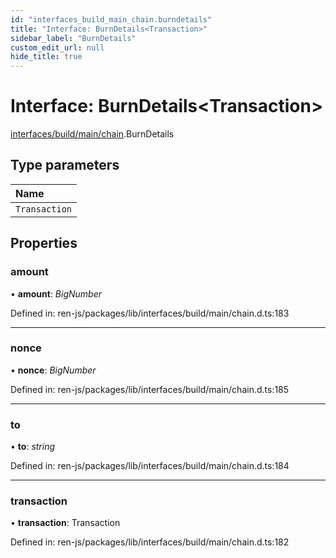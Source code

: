 ```yaml
---
id: "interfaces_build_main_chain.burndetails"
title: "Interface: BurnDetails<Transaction>"
sidebar_label: "BurnDetails"
custom_edit_url: null
hide_title: true
---
```


# Interface: BurnDetails<Transaction\>

[interfaces/build/main/chain](../modules/interfaces_build_main_chain.md).BurnDetails

## Type parameters

Name |
:------ |
`Transaction` |

## Properties

### amount

• **amount**: *BigNumber*

Defined in: ren-js/packages/lib/interfaces/build/main/chain.d.ts:183

___

### nonce

• **nonce**: *BigNumber*

Defined in: ren-js/packages/lib/interfaces/build/main/chain.d.ts:185

___

### to

• **to**: *string*

Defined in: ren-js/packages/lib/interfaces/build/main/chain.d.ts:184

___

### transaction

• **transaction**: Transaction

Defined in: ren-js/packages/lib/interfaces/build/main/chain.d.ts:182
